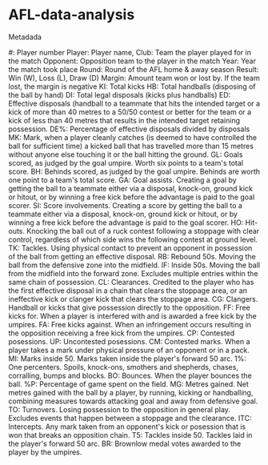# AFL-data-analysis

Metadada

#: Player number
Player: Player name,
Club: Team the player played for in the match
Opponent: Opposition team to the player in the match
Year: Year the match took place
Round: Round of the AFL home & away season
Result: Win (W), Loss (L), Draw (D)
Margin: Amount team won or lost by. If the team lost, the margin is negative
KI: Total kicks
HB: Total handballs (disposing of the ball by hand)
DI: Total legal disposals (kicks plus handballs)
ED: Effective disposals (handball to a teammate that hits the intended target or a kick of more than 40 metres to a 50/50 contest or better for the team or a kick of less than 40 metres that results in the intended target retaining possession.
DE%: Percentage of effective disposals divided by disposals
MK: Mark, when a player cleanly catches (is deemed to have controlled the ball for sufficient time) a kicked ball that has travelled more than 15 metres without anyone else touching it or the ball hitting the ground.
GL: Goals scored, as judged by the goal umpire. Worth six points to a team's total score.
BH: Behinds scored, as judged by the goal umpire. Behinds are worth one point to a team's total score.
GA: Goal assists. Creating a goal by getting the ball to a teammate either via a disposal, knock-on, ground kick or hitout, or by winning a free kick before the advantage is paid to the goal scorer.
SI: Score involvements. Creating a score by getting the ball to a teammate either via a disposal, knock-on, ground kick or hitout, or by winning a free kick before the advantage is paid to the goal scorer.
HO: Hit-outs. Knocking the ball out of a ruck contest following a stoppage with clear control, regardless of which side wins the following contest at ground level.
TK: Tackles. Using physical contact to prevent an opponent in possession of the ball from getting an effective disposal.
RB: Rebound 50s. Moving the ball from the defensive zone into the midfield.
IF: Inside 50s. Moving the ball from the midfield into the forward zone. Excludes multiple entries within the same chain of possession.
CL: Clearances. Credited to the player who has the first effective disposal in a chain that clears the stoppage area, or an ineffective kick or clanger kick that clears the stoppage area.
CG: Clangers. Handball or kicks that give possession directly to the opposition.
FF: Free kicks for. When a player is interfered with and is awarded a free kick by the umpires.
FA: Free kicks against. When an infringement occurs resulting in the opposition receiving a free kick from the umpires.
CP: Contested posessions. 
UP: Uncontested posessions.
CM: Contested marks. When a player takes a mark under physical pressure of an opponent or in a pack.
MI: Marks inside 50. Marks taken inside the player's forward 50 arc.
1%: One percenters. Spoils, knock-ons, smothers and shepherds, chases, corralling, bumps and blocks.
BO: Bounces. When the player bounces the ball.
%P: Percentage of game spent on the field.
MG: Metres gained. Net metres gained with the ball by a player, by running, kicking or handballing, combining measures towards attacking goal and away from defensive goal.
TO: Turnovers. Losing possession to the opposition in general play. Excludes events that happen between a stoppage and the clearance.
ITC: Intercepts. Any mark taken from an opponent's kick or posession that is won that breaks an opposition chain.
T5: Tackles inside 50. Tackles laid in the player's forward 50 arc.
BR: Brownlow medal votes awarded to the player by the umpires.
